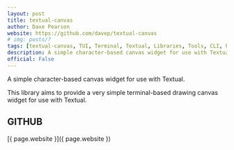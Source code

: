 ```yaml
---
layout: post
title: textual-canvas
author: Dave Pearson
website: https://github.com/davep/textual-canvas
# img: posts/?
tags: [textual-canvas, TUI, Terminal, Textual, Libraries, Tools, CLI, Python, Rich, Textualize, Plugins]
description: A simple character-based canvas widget for use with Textual.
official: False
---
```

A simple character-based canvas widget for use with Textual.

This library aims to provide a very simple terminal-based drawing canvas widget for use with Textual.

## GITHUB
[{ page.website }]({ page.website })
